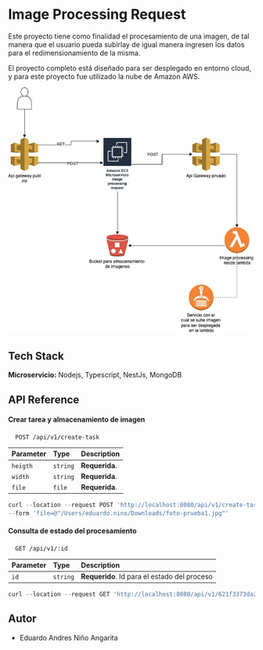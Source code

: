 
# Image Processing Request

Este proyecto tiene como finalidad el procesamiento de una imagen, de tal manera que el usuario pueda subirlay de igual manera ingresen los datos para el redimensionamiento de la misma.

El proyecto completo está diseñado para ser desplegado en entorno cloud, y para este proyecto fue utilizado la nube de Amazon AWS.


![Logo](https://github.com/andresnian/image_processing_request/blob/master/Image%20Processing%20Request.jpg)


## Tech Stack

**Microservicio:** Nodejs, Typescript, NestJs, MongoDB



## API Reference

#### Crear tarea y almacenamiento de imagen

```http
  POST /api/v1/create-task
```

| Parameter | Type     | Description                |
| :-------- | :------- | :------------------------- |
| `heigth` | `string` | **Requerida**.|
| `width` | `string` | **Requerida**.|
| `file` | `file` | **Requerida**.|

```javascript
curl --location --request POST 'http://localhost:8080/api/v1/create-task?heigth=800&width=800' \
--form 'file=@"/Users/eduardo.nino/Downloads/foto-prueba1.jpg"'
```
#### Consulta de estado del procesamiento

```http
  GET /api/v1/:id
```

| Parameter | Type     | Description                       |
| :-------- | :------- | :-------------------------------- |
| `id`      | `string` | **Requerido**. Id para el estado del proceso |

```javascript
curl --location --request GET 'http://localhost:8080/api/v1/621f3373da247c28e422d665'
```
## Autor

- Eduardo Andres Niño Angarita

